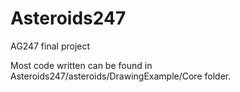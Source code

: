 # Asteroids247
AG247 final project

Most code written can be found in Asteroids247/asteroids/DrawingExample/Core folder.
